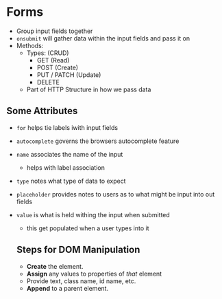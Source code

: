 # Forms
- Group input fields together
- ```onsubmit``` will gather data within the input fields and pass it on
- Methods:
    - Types: (CRUD)
        - GET (Read)
        - POST (Create)
        - PUT / PATCH (Update)
        - DELETE
    - Part of HTTP Structure in how we pass data
## Some Attributes
- ```for``` helps tie labels iwith input fields
- ```autocomplete``` governs the browsers autocomplete feature
- ```name``` associates the name of the input
    - helps with label association
- ```type``` notes what type of data to expect
- ```placeholder``` provides notes to users as to what might be input into out fields
- ```value``` is what is held withing the input when submitted
    - this get populated when a user types into it

    ## Steps for DOM Manipulation
    - **Create** the element.
    - **Assign** any values to properties of *that* element
    - Provide text, class name, id name, etc.
    - **Append** to a parent element.